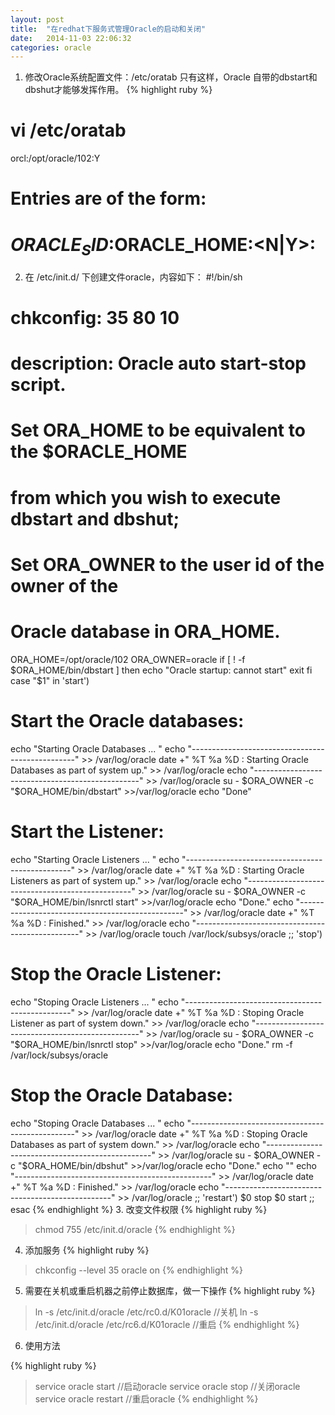```yaml
---
layout: post
title:  "在redhat下服务式管理Oracle的启动和关闭"
date:   2014-11-03 22:06:32
categories: oracle
---
```

1. 修改Oracle系统配置文件：/etc/oratab
只有这样，Oracle 自带的dbstart和dbshut才能够发挥作用。
{% highlight ruby %}
# vi /etc/oratab
orcl:/opt/oracle/102:Y
# Entries are of the form:
#   $ORACLE_SID:$ORACLE_HOME:<N|Y>:
2. 在 /etc/init.d/ 下创建文件oracle，内容如下：
#!/bin/sh
# chkconfig: 35 80 10
# description: Oracle auto start-stop script.
#
# Set ORA_HOME to be equivalent to the $ORACLE_HOME
# from which you wish to execute dbstart and dbshut;
#
# Set ORA_OWNER to the user id of the owner of the
# Oracle database in ORA_HOME.
ORA_HOME=/opt/oracle/102
ORA_OWNER=oracle
if [ ! -f $ORA_HOME/bin/dbstart ]
then
    echo "Oracle startup: cannot start"
    exit
fi
case "$1" in
'start')
# Start the Oracle databases:
echo "Starting Oracle Databases ... "
echo "-------------------------------------------------" >> /var/log/oracle
date +" %T %a %D : Starting Oracle Databases as part of system up." >> /var/log/oracle
echo "-------------------------------------------------" >> /var/log/oracle
su - $ORA_OWNER -c "$ORA_HOME/bin/dbstart" >>/var/log/oracle
echo "Done"
# Start the Listener:
echo "Starting Oracle Listeners ... "
echo "-------------------------------------------------" >> /var/log/oracle
date +" %T %a %D : Starting Oracle Listeners as part of system up." >> /var/log/oracle
echo "-------------------------------------------------" >> /var/log/oracle
su - $ORA_OWNER -c "$ORA_HOME/bin/lsnrctl start" >>/var/log/oracle
echo "Done."
echo "-------------------------------------------------" >> /var/log/oracle
date +" %T %a %D : Finished." >> /var/log/oracle
echo "-------------------------------------------------" >> /var/log/oracle
touch /var/lock/subsys/oracle
;;
'stop')
# Stop the Oracle Listener:
echo "Stoping Oracle Listeners ... "
echo "-------------------------------------------------" >> /var/log/oracle
date +" %T %a %D : Stoping Oracle Listener as part of system down." >> /var/log/oracle
echo "-------------------------------------------------" >> /var/log/oracle
su - $ORA_OWNER -c "$ORA_HOME/bin/lsnrctl stop" >>/var/log/oracle
echo "Done."
rm -f /var/lock/subsys/oracle
# Stop the Oracle Database:
echo "Stoping Oracle Databases ... "
echo "-------------------------------------------------" >> /var/log/oracle
date +" %T %a %D : Stoping Oracle Databases as part of system down." >> /var/log/oracle
echo "-------------------------------------------------" >> /var/log/oracle
su - $ORA_OWNER -c "$ORA_HOME/bin/dbshut" >>/var/log/oracle
echo "Done."
echo ""
echo "-------------------------------------------------" >> /var/log/oracle
date +" %T %a %D : Finished." >> /var/log/oracle
echo "-------------------------------------------------" >> /var/log/oracle
;;
'restart')
$0 stop
$0 start
;;
esac
{% endhighlight %}
3. 改变文件权限
{% highlight ruby %}
>chmod 755 /etc/init.d/oracle
{% endhighlight %}
4. 添加服务
{% highlight ruby %}
>chkconfig --level 35 oracle on
{% endhighlight %}
5. 需要在关机或重启机器之前停止数据库，做一下操作
{% highlight ruby %}
>ln -s /etc/init.d/oracle /etc/rc0.d/K01oracle   //关机
>ln -s /etc/init.d/oracle /etc/rc6.d/K01oracle   //重启
{% endhighlight %}
6. 使用方法

{% highlight ruby %}
>service oracle start        //启动oracle
>service oracle stop        //关闭oracle
>service oracle restart     //重启oracle
{% endhighlight %}